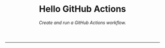 <header>

# Hello GitHub Actions

_Create and run a GitHub Actions workflow._

</header>


<footer>

---

</footer>
